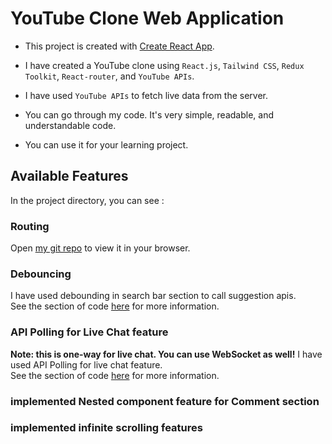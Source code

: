 # YouTube Clone Web Application

- This project is created with [Create React App](https://github.com/facebook/create-react-app).

- I have created a YouTube clone using `React.js`, `Tailwind CSS`, `Redux Toolkit`, `React-router`, and `YouTube APIs`.
- I have used `YouTube APIs` to fetch live data from the server. 
- You can go through my code. It's very simple, readable, and understandable  code.
- You can use it for your learning project.

## Available Features

In the project directory, you can see :

### Routing

Open [my git repo](https://github.com/Ashu-tech07/My-YouTube) to view it in your browser.

### Debouncing

I have used debounding in search bar section to call suggestion apis.\
See the section of code [here](https://github.com/Ashu-tech07/My-YouTube/blob/main/src/components/Header.js) for more information.

### API Polling for Live Chat feature

**Note: this is one-way for live chat. You can use WebSocket as well!**
I have used API Polling for live chat feature.\
See the section of code [here](https://github.com/Ashu-tech07/My-YouTube/blob/main/src/components/LiveChat.js) for more information.


### implemented Nested component feature for Comment section

### implemented infinite scrolling features





